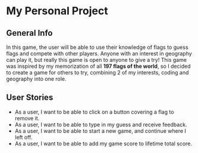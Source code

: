# My Personal Project

## General Info

In this game, the user will be able to use their knowledge of flags to guess flags and compete with other players. Anyone with an interest in geography can play
it, but really this game is open to anyone to give a try! This game was inspired by my memorization of all __197 flags of the world__, so I decided to create a game for others to try, combining 2 of my interests, coding and geography into one role.


## User Stories

* As a user, I want to be able to click on a button covering a flag to remove it.
* As a user, I want to be able to type in my guess and receive feedback.
* As a user, I want to be able to start a new game, and continue where I left off. 
* As a user, I want to be able to add my game score to lifetime total score. 